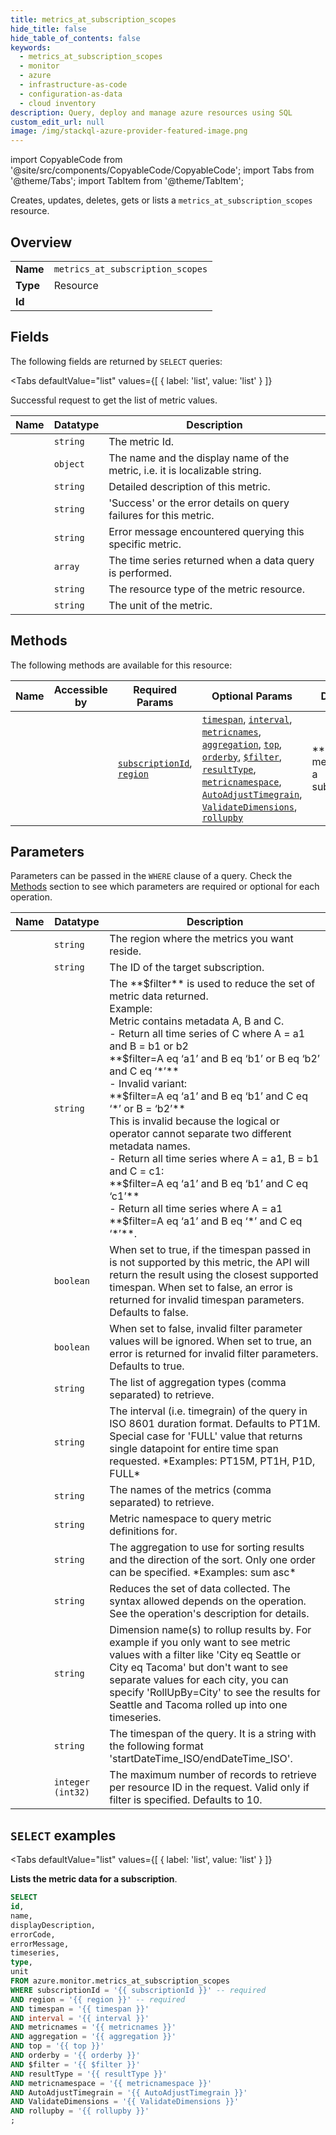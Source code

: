 ```yaml
--- 
title: metrics_at_subscription_scopes
hide_title: false
hide_table_of_contents: false
keywords:
  - metrics_at_subscription_scopes
  - monitor
  - azure
  - infrastructure-as-code
  - configuration-as-data
  - cloud inventory
description: Query, deploy and manage azure resources using SQL
custom_edit_url: null
image: /img/stackql-azure-provider-featured-image.png
---
```


import CopyableCode from '@site/src/components/CopyableCode/CopyableCode';
import Tabs from '@theme/Tabs';
import TabItem from '@theme/TabItem';

Creates, updates, deletes, gets or lists a <code>metrics_at_subscription_scopes</code> resource.

## Overview
<table><tbody>
<tr><td><b>Name</b></td><td><code>metrics_at_subscription_scopes</code></td></tr>
<tr><td><b>Type</b></td><td>Resource</td></tr>
<tr><td><b>Id</b></td><td><CopyableCode code="azure.monitor.metrics_at_subscription_scopes" /></td></tr>
</tbody></table>

## Fields

The following fields are returned by `SELECT` queries:

<Tabs
    defaultValue="list"
    values={[
        { label: 'list', value: 'list' }
    ]}
>
<TabItem value="list">

Successful request to get the list of metric values.

<table>
<thead>
    <tr>
    <th>Name</th>
    <th>Datatype</th>
    <th>Description</th>
    </tr>
</thead>
<tbody>
<tr>
    <td><CopyableCode code="id" /></td>
    <td><code>string</code></td>
    <td>The metric Id.</td>
</tr>
<tr>
    <td><CopyableCode code="name" /></td>
    <td><code>object</code></td>
    <td>The name and the display name of the metric, i.e. it is localizable string.</td>
</tr>
<tr>
    <td><CopyableCode code="displayDescription" /></td>
    <td><code>string</code></td>
    <td>Detailed description of this metric.</td>
</tr>
<tr>
    <td><CopyableCode code="errorCode" /></td>
    <td><code>string</code></td>
    <td>'Success' or the error details on query failures for this metric.</td>
</tr>
<tr>
    <td><CopyableCode code="errorMessage" /></td>
    <td><code>string</code></td>
    <td>Error message encountered querying this specific metric.</td>
</tr>
<tr>
    <td><CopyableCode code="timeseries" /></td>
    <td><code>array</code></td>
    <td>The time series returned when a data query is performed.</td>
</tr>
<tr>
    <td><CopyableCode code="type" /></td>
    <td><code>string</code></td>
    <td>The resource type of the metric resource.</td>
</tr>
<tr>
    <td><CopyableCode code="unit" /></td>
    <td><code>string</code></td>
    <td>The unit of the metric.</td>
</tr>
</tbody>
</table>
</TabItem>
</Tabs>

## Methods

The following methods are available for this resource:

<table>
<thead>
    <tr>
    <th>Name</th>
    <th>Accessible by</th>
    <th>Required Params</th>
    <th>Optional Params</th>
    <th>Description</th>
    </tr>
</thead>
<tbody>
<tr>
    <td><a href="#list"><CopyableCode code="list" /></a></td>
    <td><CopyableCode code="select" /></td>
    <td><a href="#parameter-subscriptionId"><code>subscriptionId</code></a>, <a href="#parameter-region"><code>region</code></a></td>
    <td><a href="#parameter-timespan"><code>timespan</code></a>, <a href="#parameter-interval"><code>interval</code></a>, <a href="#parameter-metricnames"><code>metricnames</code></a>, <a href="#parameter-aggregation"><code>aggregation</code></a>, <a href="#parameter-top"><code>top</code></a>, <a href="#parameter-orderby"><code>orderby</code></a>, <a href="#parameter-$filter"><code>$filter</code></a>, <a href="#parameter-resultType"><code>resultType</code></a>, <a href="#parameter-metricnamespace"><code>metricnamespace</code></a>, <a href="#parameter-AutoAdjustTimegrain"><code>AutoAdjustTimegrain</code></a>, <a href="#parameter-ValidateDimensions"><code>ValidateDimensions</code></a>, <a href="#parameter-rollupby"><code>rollupby</code></a></td>
    <td>**Lists the metric data for a subscription**.</td>
</tr>
</tbody>
</table>

## Parameters

Parameters can be passed in the `WHERE` clause of a query. Check the [Methods](#methods) section to see which parameters are required or optional for each operation.

<table>
<thead>
    <tr>
    <th>Name</th>
    <th>Datatype</th>
    <th>Description</th>
    </tr>
</thead>
<tbody>
<tr id="parameter-region">
    <td><CopyableCode code="region" /></td>
    <td><code>string</code></td>
    <td>The region where the metrics you want reside.</td>
</tr>
<tr id="parameter-subscriptionId">
    <td><CopyableCode code="subscriptionId" /></td>
    <td><code>string</code></td>
    <td>The ID of the target subscription.</td>
</tr>
<tr id="parameter-$filter">
    <td><CopyableCode code="$filter" /></td>
    <td><code>string</code></td>
    <td>The **$filter** is used to reduce the set of metric data returned.<br />Example:<br />Metric contains metadata A, B and C.<br />- Return all time series of C where A = a1 and B = b1 or b2<br />**$filter=A eq ‘a1’ and B eq ‘b1’ or B eq ‘b2’ and C eq ‘*’**<br />- Invalid variant:<br />**$filter=A eq ‘a1’ and B eq ‘b1’ and C eq ‘*’ or B = ‘b2’**<br />This is invalid because the logical or operator cannot separate two different metadata names.<br />- Return all time series where A = a1, B = b1 and C = c1:<br />**$filter=A eq ‘a1’ and B eq ‘b1’ and C eq ‘c1’**<br />- Return all time series where A = a1<br />**$filter=A eq ‘a1’ and B eq ‘*’ and C eq ‘*’**.</td>
</tr>
<tr id="parameter-AutoAdjustTimegrain">
    <td><CopyableCode code="AutoAdjustTimegrain" /></td>
    <td><code>boolean</code></td>
    <td>When set to true, if the timespan passed in is not supported by this metric, the API will return the result using the closest supported timespan. When set to false, an error is returned for invalid timespan parameters. Defaults to false.</td>
</tr>
<tr id="parameter-ValidateDimensions">
    <td><CopyableCode code="ValidateDimensions" /></td>
    <td><code>boolean</code></td>
    <td>When set to false, invalid filter parameter values will be ignored. When set to true, an error is returned for invalid filter parameters. Defaults to true.</td>
</tr>
<tr id="parameter-aggregation">
    <td><CopyableCode code="aggregation" /></td>
    <td><code>string</code></td>
    <td>The list of aggregation types (comma separated) to retrieve.</td>
</tr>
<tr id="parameter-interval">
    <td><CopyableCode code="interval" /></td>
    <td><code>string</code></td>
    <td>The interval (i.e. timegrain) of the query in ISO 8601 duration format. Defaults to PT1M. Special case for 'FULL' value that returns single datapoint for entire time span requested. *Examples: PT15M, PT1H, P1D, FULL*</td>
</tr>
<tr id="parameter-metricnames">
    <td><CopyableCode code="metricnames" /></td>
    <td><code>string</code></td>
    <td>The names of the metrics (comma separated) to retrieve.</td>
</tr>
<tr id="parameter-metricnamespace">
    <td><CopyableCode code="metricnamespace" /></td>
    <td><code>string</code></td>
    <td>Metric namespace to query metric definitions for.</td>
</tr>
<tr id="parameter-orderby">
    <td><CopyableCode code="orderby" /></td>
    <td><code>string</code></td>
    <td>The aggregation to use for sorting results and the direction of the sort. Only one order can be specified. *Examples: sum asc*</td>
</tr>
<tr id="parameter-resultType">
    <td><CopyableCode code="resultType" /></td>
    <td><code>string</code></td>
    <td>Reduces the set of data collected. The syntax allowed depends on the operation. See the operation's description for details.</td>
</tr>
<tr id="parameter-rollupby">
    <td><CopyableCode code="rollupby" /></td>
    <td><code>string</code></td>
    <td>Dimension name(s) to rollup results by. For example if you only want to see metric values with a filter like 'City eq Seattle or City eq Tacoma' but don't want to see separate values for each city, you can specify 'RollUpBy=City' to see the results for Seattle and Tacoma rolled up into one timeseries.</td>
</tr>
<tr id="parameter-timespan">
    <td><CopyableCode code="timespan" /></td>
    <td><code>string</code></td>
    <td>The timespan of the query. It is a string with the following format 'startDateTime_ISO/endDateTime_ISO'.</td>
</tr>
<tr id="parameter-top">
    <td><CopyableCode code="top" /></td>
    <td><code>integer (int32)</code></td>
    <td>The maximum number of records to retrieve per resource ID in the request. Valid only if filter is specified. Defaults to 10.</td>
</tr>
</tbody>
</table>

## `SELECT` examples

<Tabs
    defaultValue="list"
    values={[
        { label: 'list', value: 'list' }
    ]}
>
<TabItem value="list">

**Lists the metric data for a subscription**.

```sql
SELECT
id,
name,
displayDescription,
errorCode,
errorMessage,
timeseries,
type,
unit
FROM azure.monitor.metrics_at_subscription_scopes
WHERE subscriptionId = '{{ subscriptionId }}' -- required
AND region = '{{ region }}' -- required
AND timespan = '{{ timespan }}'
AND interval = '{{ interval }}'
AND metricnames = '{{ metricnames }}'
AND aggregation = '{{ aggregation }}'
AND top = '{{ top }}'
AND orderby = '{{ orderby }}'
AND $filter = '{{ $filter }}'
AND resultType = '{{ resultType }}'
AND metricnamespace = '{{ metricnamespace }}'
AND AutoAdjustTimegrain = '{{ AutoAdjustTimegrain }}'
AND ValidateDimensions = '{{ ValidateDimensions }}'
AND rollupby = '{{ rollupby }}'
;
```
</TabItem>
</Tabs>
